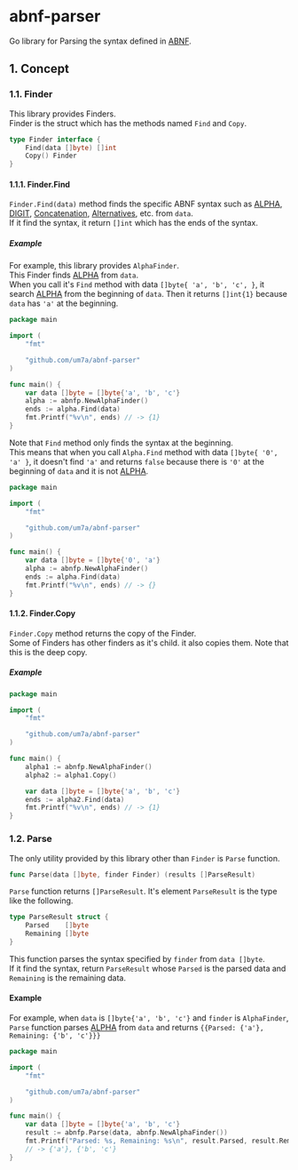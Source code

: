 # abnf-parser

Go library for Parsing the syntax defined in [ABNF](https://datatracker.ietf.org/doc/html/rfc5234).

## 1. Concept

### 1.1. Finder

This library provides Finders.  
Finder is the struct which has the methods named `Find` and `Copy`.

```go
type Finder interface {
	Find(data []byte) []int
	Copy() Finder
}
```

#### 1.1.1. Finder.Find

`Finder.Find(data)` method finds the specific ABNF syntax such as [ALPHA](https://datatracker.ietf.org/doc/html/rfc5234#appendix-B.1), [DIGIT](https://datatracker.ietf.org/doc/html/rfc5234#appendix-B.1), [Concatenation](https://datatracker.ietf.org/doc/html/rfc5234#section-3.1), [Alternatives](https://datatracker.ietf.org/doc/html/rfc5234#section-3.2), etc. from `data`.  
If it find the syntax, it return `[]int` which has the ends of the syntax.

##### Example

For example, this library provides `AlphaFinder`.  
This Finder finds [ALPHA](https://datatracker.ietf.org/doc/html/rfc5234#appendix-B.1) from `data`.  
When you call it's `Find` method with data `[]byte{ 'a', 'b', 'c', }`, it search [ALPHA](https://datatracker.ietf.org/doc/html/rfc5234#appendix-B.1) from the beginning of `data`. Then it returns `[]int{1}` because `data` has `'a'` at the beginning.

```go
package main

import (
	"fmt"

	"github.com/um7a/abnf-parser"
)

func main() {
	var data []byte = []byte{'a', 'b', 'c'}
	alpha := abnfp.NewAlphaFinder()
	ends := alpha.Find(data)
	fmt.Printf("%v\n", ends) // -> {1}
}
```

Note that `Find` method only finds the syntax at the beginning.  
This means that when you call `Alpha.Find` method with data `[]byte{ '0', 'a' }`, it doesn't find `'a'` and returns `false` because there is `'0'` at the beginning of `data` and it is not [ALPHA](https://datatracker.ietf.org/doc/html/rfc5234#appendix-B.1).

```go
package main

import (
	"fmt"

	"github.com/um7a/abnf-parser"
)

func main() {
	var data []byte = []byte{'0', 'a'}
	alpha := abnfp.NewAlphaFinder()
	ends := alpha.Find(data)
	fmt.Printf("%v\n", ends) // -> {}
}
```

#### 1.1.2. Finder.Copy

`Finder.Copy` method returns the copy of the Finder.  
Some of Finders has other finders as it's child. it also copies them. Note that this is the deep copy.

##### Example

```go
package main

import (
	"fmt"

	"github.com/um7a/abnf-parser"
)

func main() {
	alpha1 := abnfp.NewAlphaFinder()
	alpha2 := alpha1.Copy()

	var data []byte = []byte{'a', 'b', 'c'}
	ends := alpha2.Find(data)
	fmt.Printf("%v\n", ends) // -> {1}
}
```

### 1.2. Parse

The only utility provided by this library other than `Finder` is `Parse` function.

```go
func Parse(data []byte, finder Finder) (results []ParseResult)
```

`Parse` function returns `[]ParseResult`. It's element `ParseResult` is the type like the following.

```go
type ParseResult struct {
	Parsed    []byte
	Remaining []byte
}
```

This function parses the syntax specified by `finder` from `data []byte`.  
If it find the syntax, return `ParseResult` whose `Parsed` is the parsed data and `Remaining` is the remaining data.

#### Example

For example, when `data` is `[]byte{'a', 'b', 'c'}` and `finder` is `AlphaFinder`,  
`Parse` function parses [ALPHA](https://datatracker.ietf.org/doc/html/rfc5234#appendix-B.1) from `data` and returns `{{Parsed: {'a'}, Remaining: {'b', 'c'}}}`

```go
package main

import (
	"fmt"

	"github.com/um7a/abnf-parser"
)

func main() {
	var data []byte = []byte{'a', 'b', 'c'}
	result := abnfp.Parse(data, abnfp.NewAlphaFinder())
	fmt.Printf("Parsed: %s, Remaining: %s\n", result.Parsed, result.Remaining)
	// -> {'a'}, {'b', 'c'}
}
```
